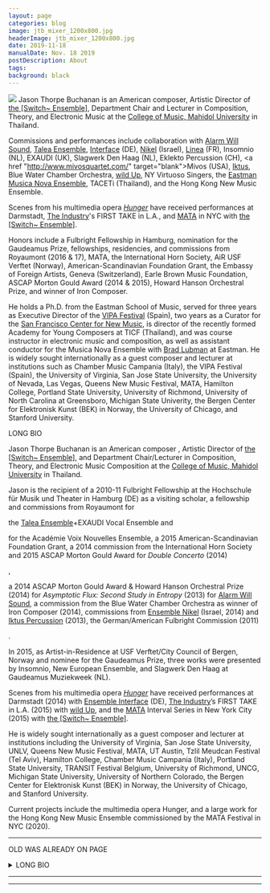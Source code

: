 ```yaml
---
layout: page
categories: blog
image: jtb_mixer_1200x800.jpg
headerImage: jtb_mixer_1200x800.jpg
date: 2019-11-18
manualDate: Nov. 18 2019
postDescription: About
tags:
background: black
---
```


<img class="float-sm-left col-sm-6 col-lg-5 p4-0 pb-3" src="{{ site.images }}/jtb-photos/jtb-royaumont-420x600-web.jpg">
Jason Thorpe Buchanan is an American composer, Artistic Director of <a href="http://www.switchensemble.com" target="blank"> the [Switch~ Ensemble]</a>, Department Chair and Lecturer in Composition, Theory, and Electronic Music at the <a href="https://www.music.mahidol.ac.th/en/" target="blank">College of Music, Mahidol University</a> in Thailand.

<!-- new sentence -->
Commissions and performances include collaboration with <a href="www.alarmwillsound.com" target="blank">Alarm Will Sound</a>, <a href="http://taleaensemble.org/" target="blank">Talea Ensemble</a>, <a href="http://www.ensembleinterface.com/" target="blank">Interface</a> (DE), <a href="http://www.ensemblenikel.com/" target="blank"> Nikel</a> (Israel), <a href="http://www.ensemble-linea.com/" target="blank">Linea</a> (FR), Insomnio (NL), EXAUDI (UK), Slagwerk Den Haag (NL), Eklekto Percussion (CH), <a href "http://www.mivosquartet.com/" target="blank">Mivos</a> (USA), <a href="http://www.iktuspercussion.com" target="blank">Iktus</a>, Blue Water Chamber Orchestra, <a href="http://wildup.la" target="blank">wild Up</a>, NY Virtuoso Singers, the <a href="http://www.esm.rochester.edu/ensembles/musicanova/" target="blank">Eastman Musica Nova Ensemble</a>, TACETi (Thailand), and the Hong Kong New Music Ensemble.

<!-- new sentence -->
Scenes from his multimedia opera <a href="http://www.hungeropera.com" target="blank"><em>Hunger</em></a> have received performances at Darmstadt, <a href="http://theindustryla.org" target="blank">The Industry</a>'s FIRST TAKE in L.A., and <a href="http://matafestival.org/mata-interval/" target="blank">MATA</a> in NYC with <a href="http://www.switchensemble.com" target="blank">the [Switch~ Ensemble]</a>.

<!-- new sentence -->
Honors include a Fulbright Fellowship in Hamburg, nomination for the Gaudeamus Prize, fellowships, residencies, and commissions from Royaumont (2016 & 17), MATA, the International Horn Society, AiR USF Verftet (Norway), American-Scandinavian Foundation Grant, the Embassy of Foreign Artists, Geneva (Switzerland), Earle Brown Music Foundation, ASCAP Morton Gould Award (2014 & 2015), Howard Hanson Orchestral Prize, and winner of Iron Composer.

<!-- new sentence -->
He holds a Ph.D. from the Eastman School of Music, served for three years as Executive Director of the <a href="http://www.vipafestival.org" target="blank">VIPA Festival</a> (Spain), two years as a Curator for the <a href="http://centerfornewmusic.com/" target="blank">San Francisco Center for New Music</a>, is director of the recently formed Academy for Young Composers at TICF (Thailand), and was course instructor in electronic music and composition, as well as assistant conductor for the Musica Nova Ensemble with <a href="http://bradlubman.me/" target="blank">Brad Lubman</a> at Eastman. He is widely sought internationally as a guest composer and lecturer at institutions such as Chamber Music Campania (Italy), the VIPA Festival (Spain), the University of Virginia, San Jose State University, the University of Nevada, Las Vegas, Queens New Music Festival, MATA, Hamilton College, Portland State University, University of Richmond, University of North Carolina at Greensboro, Michigan State Univerity, the Bergen Center for Elektronisk Kunst (BEK) in Norway, the University of Chicago, and Stanford University.















LONG BIO




Jason Thorpe Buchanan is an American composer<!-- of opera, orchestral, chamber, electroacoustic, and intermedia works that explore fragmentation, multiplicity, intelligibility, and the integration of live performance with technology. He is currently
-->
, Artistic Director of <a href="http://www.switchensemble.com" target="blank">the [Switch~ Ensemble]</a>, and Department Chair/Lecturer in Composition, Theory, and Electronic Music Composition at the <a href="https://www.music.mahidol.ac.th/en/" target="blank">College of Music, Mahidol University</a> in Thailand.

<!-- LONG ONLY - His works have been described as "an uneathly collage of sounds", "sharply-edged", and "free jazz gone wrong--in a good way."
-->

<!-- new sentence -->

Jason is the recipient of a 2010-11 Fulbright Fellowship at the Hochschule für Musik und Theater in Hamburg (DE) as a visiting scholar,
a fellowship and commissions from Royaumont for
<!-- <em>soliloquios del viento</em> (2016) for
-->
the <a href="http://taleaensemble.org/" target="blank">Talea Ensemble</a>+EXAUDI Vocal Ensemble
and
<!-- <em>ACTOR-NETWORK THEORY</em> (2017) -->
for the Académie Voix Nouvelles Ensemble,
a 2015 American-Scandinavian Foundation Grant,
a 2014 commission from the International Horn Society and 2015 ASCAP Morton Gould Award for <em>Double Concerto</em> (2014)
<!-- written for the Eastman Musica Nova Ensemble, soloists Jeff Nelsen, Michael Walker, and conductor Brad Lubman
-->,

a 2014 ASCAP Morton Gould Award & Howard Hanson Orchestral Prize (2014) for <em>Asymptotic Flux: Second Study in Entropy</em> (2013) <!-- commissioned by the Mizzou International Composers Festival -->
for <a href="www.alarmwillsound.com" target="blank">Alarm Will Sound</a>,
a commission from the Blue Water Chamber Orchestra as winner of Iron Composer (2014), commissions from <a href="http://www.ensemblenikel.com/" target="blank">Ensemble Nikel</a> (Israel, 2014) and <a href="http://www.iktuspercussion.com" target="blank">Iktus Percussion</a> (2013),
the German/American Fulbright Commission (2011)
<!-- and winner of newEar Composer’s Competition (2013) -->
.

In 2015, as Artist-in-Residence at USF Verftet/City Council of Bergen, Norway and nominee for the Gaudeamus Prize,
three works were presented by Insomnio, New European Ensemble, and Slagwerk Den Haag at Gaudeamus Muziekweek (NL).

<!-- LONG ONLY - His works </em>walkside, lost</em> and <em>gimme shelter</em> (2015), commissioned by Gaudeamus Muziekweek and Eklekto Percussion Geneva,
both explore the structural intersection of precise physical gestures, fragile sounds, and speech alongside live audio and video processing. Three speaking percussionists manipulate household objects, microphones, and speakers embedded in wooden boxes while cameras generate a reservoir of video files.
These files are retrieved, re-organized, and composited against one another, creating temporal, aural, and visual dissonances between past and present actions.
-->

<!-- LONG ONLY - As 2018 Artist-In-Residence at the Embassy of Foreign Artists in Geneva, Switzerland, he developed a new, interactive processing environment for <em>surface, tension</em> (2018),
responding directly to the discrete physical gestures of performers and governing the behavior of both signal processing and soundfile triggering through wearable technology, sensors, and motion tracking.
-->

<!-- LONG ONLY - <em>PANIC ARCHITECTURE</em> (2017), commissioned by the Earle Brown Music Foundation for the Talea Ensemble and TIME SPANS Festival in NYC, evokes a participatory framework demanding compulsive interaction and attention. The relentless influx of email, messages, and notifications compel our constant engagement and response, functioning as both our tether to society and primary mode of interpersonal contact. Intermittent reinforcement entices users to obsessively check for new content. Digital panic occurs when multiple, simultaneous systems demand a user’s attention concurrently.
-->

<!-- new sentence -->

Scenes from his multimedia opera <a href="http://www.hungeropera.com" target="blank"><em>Hunger</em></a> have received performances at Darmstadt (2014) with
<a href="http://www.ensembleinterface.com/" target="blank">Ensemble Interface</a> (DE), <a href="http://theindustryla.org" target="blank">The Industry</a>’s FIRST TAKE in L.A. (2015) with
<a href="http://wildup.la" target="blank">wild Up</a>, and the <a href="http://matafestival.org/mata-interval/" target="blank">MATA</a> Interval Series in New York City (2015) with
<a href="http://www.switchensemble.com" target="blank">the [Switch~ Ensemble]</a>.

<!-- LONG ONLY - An ungodly opera needs ugly music, singers who produce primal sounds, an electric guitar that sounds scraped raw, a wailing orchestra effects, cuts the ear like a knife. Buchanan delivers.” <em>– L.A. Times</em>
-->

<!-- new sentence -->
<!-- LONG ONLY - Primary mentors have included Ricardo Zohn-Muldoon, Steven Takasugi, Pierluigi Billone, Chaya Czernowin, Raphaël Cendo, David Liptak, Virko Baley, Peter Michael Hamel, Jorge Villavicencio Grossmann, Pablo Furman, and Georges Aperghis.
-->

<!-- LONG ONLY - Jason served for three years as Executive Director of the <a href="http://www.vipafestival.org" target="blank">Valencia International Performance Academy & Festival</a> (Spain), for two years as a Curator for the <a href="http://centerfornewmusic.com/" target="_blank">San Francisco Center for New Music</a>, and as founding Director of the TICF Academy for Young Composers, as well as course instructor in electronic music and composition, board member of OSSIA, and assistant conductor for the Musica Nova Ensemble with conductor <a href="http://bradlubman.me/" target="_blank">Brad Lubman</a> at the Eastman School of Music.
-->

<!-- new sentence -->
He is widely sought internationally as a guest composer and lecturer at institutions including the University of Virginia, San Jose State University, UNLV, Queens New Music Festival, MATA, UT Austin, Tzlil Meudcan Festival (Tel Aviv), Hamilton College, Chamber Music Campania (Italy), Portland State University, TRANSIT Festival Belgium, University of Richmond, UNCG, Michigan State University, University of Northern Colorado, the Bergen Center for Elektronisk Kunst (BEK) in Norway, the University of Chicago, and Stanford University.
<!-- He holds a Ph.D. in Composition from the Eastman School of Music, and degrees in Composition and Music Technology from San José State University (BM & BA, 2008) and the University of Nevada, Las Vegas (MM, 2010), where he taught courses in composition and theory.
-->

Current projects include the multimedia opera Hunger, and a large work for the Hong Kong New Music Ensemble commissioned by the MATA Festival in NYC (2020).











___________________




OLD WAS ALREADY ON PAGE
<details>
  <summary>LONG BIO</summary>
  Jason Thorpe Buchanan is an American composer of operatic, orchestral, chamber, electroacoustic, and intermedia works that explore fragmentation, multiplicity, oscillation between intelligibility and unintelligibility, and the integration of live performance with technology. He is currently Artistic Director of the [Switch~ Ensemble] and Department Chair/Lecturer in Composition, Music Theory, and Electronic Music Composition at the College of Music, Mahidol University in Thailand. His works have been described as “an unearthly collage of sounds”, “sharply-edged”, and “free jazz gone wrong—in a good way.”

  Jason is the recipient of a 2010-11 Fulbright Fellowship at the Hochschule für Musik und Theater in Hamburg (DE) as a visiting scholar, a fellowship and commissions from Royaumont for *soliloquios del viento* (2016) for the Talea Ensemble+EXAUDI Vocal Ensemble and *ACTOR-NETWORK THEORY* (2017) for the Académie Voix Nouvelles Ensemble, a 2015 American-Scandinavian Foundation Grant, a 2014 commission from the International Horn Society and 2015 ASCAP Morton Gould Award for Double Concerto (2014) written for the Eastman Musica Nova Ensemble, soloists Jeff Nelsen, Michael Walker, and conductor Brad Lubman, a 2014 ASCAP Morton Gould Award & Howard Hanson Orchestral Prize (2014) for Asymptotic Flux: Second Study in Entropy (2013) commissioned by the Mizzou International Composers Festival for Alarm Will Sound, a commission from the Blue Water Chamber Orchestra as winner of Iron Composer (2014), commissions from Ensemble Nikel (2014) and Iktus Percussion (2013), the German/American Fulbright Commission (2011) and winner of newEar Composer’s Competition (2013).

  In 2015, as Artist-in-Residence at USF Verftet/City Council of Bergen, Norway and nominee for the Gaudeamus Prize, three works were presented by Insomnio, New European Ensemble, and Slagwerk Den Haag at Gaudeamus Muziekweek (NL). His works *walkside, lost* and *gimme shelter* (2015), commissioned by Gaudeamus Muziekweek and Eklekto Percussion Geneva, both explore the structural intersection of precise physical gestures, fragile sounds, and speech alongside live audio and video processing. Three speaking percussionists manipulate household objects, microphones, and speakers embedded in wooden boxes while cameras generate a reservoir of video files. These files are retrieved, re-organized, and composited against one another, creating temporal, aural, and visual dissonances between past and present actions. As 2018 Artist-In-Residence at the Embassy of Foreign Artists in Geneva, Switzerland, he developed a new, interactive processing environment for surface, tension (2018), responding directly to the discrete physical gestures of performers and governing the behavior of both signal processing and soundfile triggering through wearable technology, sensors, and motion tracking.

  *PANIC ARCHITECTURE* (2017), commissioned by the Earle Brown Music Foundation for the Talea Ensemble and TIME SPANS Festival in NYC, evokes a participatory framework demanding compulsive interaction and attention. The relentless influx of email, messages, and notifications compel our constant engagement and response, functioning as both our tether to society and primary mode of interpersonal contact. Intermittent reinforcement entices users to obsessively check for new content. Digital panic occurs when multiple, simultaneous systems demand a user’s attention concurrently.

  Scenes from his multimedia opera *Hunger* have received performances at Darmstadt (2014) with Ensemble Interface (DE), The Industry’s FIRST TAKE in L.A. (2015) with wild Up, and the MATA Interval Series in New York City (2015) with the [Switch~ Ensemble]. “Hunger is a kind of training session in mental disintegration… An ungodly opera needs ugly music, singers who produce primal sounds, an electric guitar that sounds scraped raw, a wailing orchestra effects, cuts the ear like a knife. Buchanan delivers.” – L.A. Times

  *all-forgetting-is-retrieval* (2019) for ensemble and augmented conductor was commissioned by the Thailand New Music and Arts Symposium, exploring the formation of human memory, retrieval, failure, and the emotional space of “lost” experiences—the inability to be truly present in a moment, or further commit to memory experiences that are simultaneously both formative and fleeting. The rapid loss of their fidelity is staggering, and this work attempt to confront that impermanence and decay.

  Primary mentors have included Ricardo Zohn-Muldoon, Steven Takasugi, Pierluigi Billone, Chaya Czernowin, Raphaël Cendo, David Liptak, Virko Baley, Peter Michael Hamel, Jorge Villavicencio Grossmann, Pablo Furman, and Georges Aperghis. Jason served for three years as Executive Director of the Valencia International Performance Academy & Festival (Spain), for two years as a Curator for the San Francisco Center for New Music, and as founding Director of the TICF Academy for Young Composers, as well as course instructor in electronic music and composition, board member of OSSIA, and assistant conductor for the Musica Nova Ensemble with conductor Brad Lubman at the Eastman School of Music.

  He is widely sought internationally as a guest composer and lecturer at institutions including the University of Virginia, San Jose State University, UNLV, Queens New Music Festival, MATA, UT Austin, Tzlil Meudcan Festival (Tel Aviv), Hamilton College, Chamber Music Campania (Italy), Portland State University, TRANSIT Festival Belgium, University of Richmond, UNCG, Michigan State University, University of Northern Colorado, the Bergen Center for Elektronisk Kunst (BEK) in Norway, the University of Chicago, and Stanford University. He holds a Ph.D. in Composition from the Eastman School of Music, and degrees in Composition and Music Technology from San José State University (BM & BA, 2008) and the University of Nevada, Las Vegas (MM, 2010), where he taught courses in composition and theory. Current projects include the multimedia opera *Hunger*, and a large work for the Hong Kong New Music Ensemble commissioned by the MATA Festival in NYC (2020). www.jasonthorpebuchanan.com
</details>


________________
<!--

<div class="accordion" id="myaccordion">

  <div class="card">
    <div class="card-header" id="headingOne">
      <h5 class="mb-0">
        <button class="btn btn-link" type="button" data-toggle="collapse" data-target="#collapseOne" aria-expanded="true" aria-controls="collapseOne">
          Collapse Title
        </button>
      </h5>
    </div>
    <div id="collapseOne" class="collapse" aria-labelledby="headingOne" data-parent="#myaccordion">
      <div class="card-body">
        Collapsible content
      </div>
    </div>
  </div>



  <div class="card">
    <div class="card-header" id="headingN">
      <h5 class="mb-0">
        <button class="btn btn-link collapsed" type="button" data-toggle="collapse" data-target="#collapseN" aria-expanded="false" aria-controls="collapseN">
          Another Collapse Title
        </button>
      </h5>
    </div>
    <div id="collapseN" class="collapse" aria-labelledby="headingN" data-parent="#myaccordion">
      <div class="card-body">
        More collapsible content
      </div>
    </div>
  </div>

</div>

<details>
  <summary>*all-forgetting-is-retrieval* (2019)</summary>
for ensemble and augmented conductor was commissioned by the Thailand New Music and Arts Symposium, exploring the formation of human memory, retrieval, failure, and the emotional space of “lost” experiences—the inability to be truly present in a moment, or further commit to memory experiences that are simultaneously both formative and fleeting. The rapid loss of their fidelity is staggering, and this work attempt to confront that impermanence and decay.
</details> -->



________________






<!--
{% include soundcloud_player.html type="tracks" trackID=224985086 %}


<div class="col-sm-6 text-center mx-auto mb-3">
<em>O, Sabbath rest of Galilee!</em><br>
<em>O, calm of hills above,</em><br>
<em>Where Jesus knelt to share with Thee,</em><br>
<em>The silence of eternity</em><br>
<em>Interpreted by love.</em><br>
<em>Drop Thy still dews of quietness,</em><br>
<em>Till all our strivings cease:</em><br>
<em>Take from our souls the strain and stress,</em><br>
<em>And let our ordered lives confess,</em><br>
<em>The beauty of Thy peace.</em>
</div>

{% include soundcloud_player.html type="tracks" trackID=166775125 %}

<div class="col-sm-6 mx-auto">
  <figure class="figure">
    <img src="{{ site.images }}/sivan-post/bela-tarr.jpg" class="figure-img img-fluid">
    <figcaption class="figure-caption text-center">To read more about Bela Tarr's <em>The Turin Horse</em>, <a href="https://www.nytimes.com/2012/02/10/movies/the-turin-horse-from-bela-tarr.html">click here.</a></figcaption>
  </figure>
</div>

<img class="float-sm-right col-sm-6 col-lg-5 p4-0 pb-3" src="{{ site.images }}/sivan-post/Sivan-Eldar_01-2.jpg">
-->
